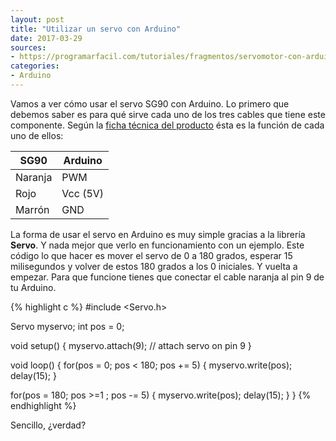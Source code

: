 ```yaml
---
layout: post
title: "Utilizar un servo con Arduino"
date: 2017-03-29
sources:
- https://programarfacil.com/tutoriales/fragmentos/servomotor-con-arduino/
categories:
- Arduino
---
```


Vamos a ver cómo usar el servo SG90 con Arduino. Lo primero que debemos saber es para qué sirve cada
uno de los tres cables que tiene este componente. Según la [ficha técnica del producto](http://www.micropik.com/PDF/SG90Servo.pdf) 
ésta es la función de cada uno de ellos:

 | SG90    | Arduino  |
 | ------- | -------- |
 | Naranja | PWM      |
 | Rojo    | Vcc (5V) |
 | Marrón  | GND      |

La forma de usar el servo en Arduino es muy simple gracias a la librería **Servo**. Y nada mejor que
verlo en funcionamiento con un ejemplo. Este código lo que hacer es mover el servo de 0 a 180 grados,
esperar 15 milisegundos y volver de estos 180 grados a los 0 iniciales. Y vuelta a empezar. Para que
funcione tienes que conectar el cable naranja al pin 9 de tu Arduino.

{% highlight c %}
#include <Servo.h>
 
Servo myservo;
int pos = 0;
 
void setup() {
  myservo.attach(9);  // attach servo on pin 9
}

void loop() {
  for(pos = 0; pos < 180; pos += 5) {
    myservo.write(pos);
    delay(15);
  }
  
  for(pos = 180; pos >=1 ; pos -= 5) {
    myservo.write(pos);
    delay(15);
  }
}
{% endhighlight %}

Sencillo, ¿verdad?

